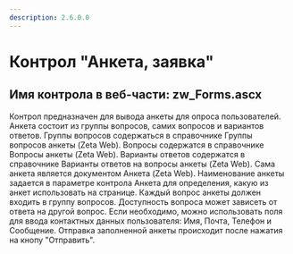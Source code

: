 ```yaml
---
description: 2.6.0.0
---
```


# Контрол "Анкета, заявка"

## Имя контрола в веб-части: zw\_Forms.ascx

Контрол предназначен для вывода анкеты для опроса пользователей. Анкета состоит из группы вопросов, самих вопросов и вариантов ответов. Группы вопросов содержаться в справочнике Группы вопросов анкеты \(Zeta Web\). Вопросы содержатся в справочнике Вопросы анкеты \(Zeta Web\). Варианты ответов содержатся в справочнике Варианты ответов на вопросы анкеты \(Zeta Web\). Сама анкета является документом Анкета \(Zeta Web\). Наименование анкеты задается в параметре контрола Анкета для определения, какую из анкет использовать на странице. Каждый вопрос анкеты должен входить в группу вопросов. Доступность вопроса может зависеть от ответа на другой вопрос. Если необходимо, можно использовать поля для ввода контактных данных пользователя: Имя, Почта, Телефон и Сообщение. Отправка заполненной анкеты происходит после нажатия на кнопу "Отправить".

